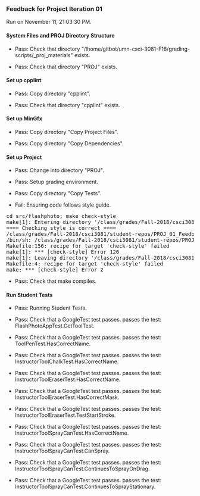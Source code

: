 ### Feedback for Project Iteration 01

Run on November 11, 21:03:30 PM.


#### System Files and PROJ Directory Structure

+ Pass: Check that directory "/lhome/gitbot/umn-csci-3081-F18/grading-scripts/_proj_materials" exists.

+ Pass: Check that directory "PROJ" exists.


#### Set up cpplint

+ Pass: Copy directory "cpplint".



+ Pass: Check that directory "cpplint" exists.


#### Set up MinGfx

+ Pass: Copy directory "Copy Project Files".



+ Pass: Copy directory "Copy Dependencies".




#### Set up Project

+ Pass: Change into directory "PROJ".

+ Pass: Setup grading environment.



+ Pass: Copy directory "Copy Tests".



+ Fail: Ensuring code follows style guide.

<pre>cd src/flashphoto; make check-style
make[1]: Entering directory '/class/grades/Fall-2018/csci3081/student-repos/PROJ_01_Feedback/repo-leex6659/PROJ/src/flashphoto'
==== Checking style is correct ====
/class/grades/Fall-2018/csci3081/student-repos/PROJ_01_Feedback/repo-leex6659/cpplint/cpplint.py --root=.. *.cc *.h
/bin/sh: /class/grades/Fall-2018/csci3081/student-repos/PROJ_01_Feedback/repo-leex6659/cpplint/cpplint.py: Permission denied
Makefile:156: recipe for target 'check-style' failed
make[1]: *** [check-style] Error 126
make[1]: Leaving directory '/class/grades/Fall-2018/csci3081/student-repos/PROJ_01_Feedback/repo-leex6659/PROJ/src/flashphoto'
Makefile:4: recipe for target 'check-style' failed
make: *** [check-style] Error 2
</pre>



+ Pass: Check that make compiles.




#### Run Student Tests

+ Pass: Running Student Tests.



+ Pass: Check that a GoogleTest test passes.
    passes the test: FlashPhotoAppTest.GetToolTest.



+ Pass: Check that a GoogleTest test passes.
    passes the test: ToolPenTest.HasCorrectName.



+ Pass: Check that a GoogleTest test passes.
    passes the test: InstructorToolChalkTest.HasCorrectName.



+ Pass: Check that a GoogleTest test passes.
    passes the test: InstructorToolEraserTest.HasCorrectName.



+ Pass: Check that a GoogleTest test passes.
    passes the test: InstructorToolEraserTest.HasCorrectMask.



+ Pass: Check that a GoogleTest test passes.
    passes the test: InstructorToolEraserTest.TestStartStroke.



+ Pass: Check that a GoogleTest test passes.
    passes the test: InstructorToolSprayCanTest.HasCorrectName.



+ Pass: Check that a GoogleTest test passes.
    passes the test: InstructorToolSprayCanTest.CanSpray.



+ Pass: Check that a GoogleTest test passes.
    passes the test: InstructorToolSprayCanTest.ContinuesToSprayOnDrag.



+ Pass: Check that a GoogleTest test passes.
    passes the test: InstructorToolSprayCanTest.ContinuesToSprayStationary.



